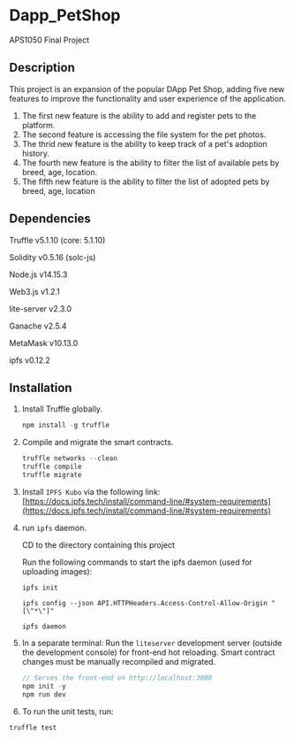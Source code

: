 # Dapp_PetShop
APS1050 Final Project

## Description
This project is an expansion of the popular DApp Pet Shop, adding five new features to improve the functionality and user experience of the application.
1. The first new feature is the ability to add and register pets to the platform. 
2. The second feature is accessing the file system for the pet photos.
3. The thrid new feature is the ability to keep track of a pet's adoption history. 
4. The fourth new feature is the ability to filter the list of available pets by breed, age, location.
5. The fifth new feature is the ability to filter the list of adopted pets by breed, age, location


## Dependencies

Truffle v5.1.10 (core: 5.1.10)

Solidity v0.5.16 (solc-js)

Node.js v14.15.3

Web3.js v1.2.1

lite-server v2.3.0

Ganache v2.5.4

MetaMask v10.13.0

ipfs v0.12.2

## Installation

1. Install Truffle globally.
    ```javascript
    npm install -g truffle
    ```
2. Compile and migrate the smart contracts.
    ```javascript
    truffle networks --clean
    truffle compile
    truffle migrate
    ```
3.  Install `IPFS Kubo` via the following link: [https://docs.ipfs.tech/install/command-line/#system-requirements](https://docs.ipfs.tech/install/command-line/#system-requirements)


4. run `ipfs` daemon.

    CD to the directory containing this project

    Run the following commands to start the ipfs daemon (used for uploading images):
    ```
    ipfs init

    ipfs config --json API.HTTPHeaders.Access-Control-Allow-Origin "[\"*\"]"

    ipfs daemon
    ```

5. In a separate terminal: Run the `liteserver` development server (outside the development console) for front-end hot reloading. Smart contract changes must be manually recompiled and migrated.
    ```javascript
    // Serves the front-end on http://localhost:3000
    npm init -y
    npm run dev
    ```
    
5. To run the unit tests, run:

```
truffle test
```

